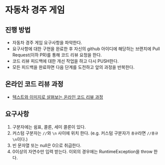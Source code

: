 # 자동차 경주 게임

## 진행 방법

* 자동차 경주 게임 요구사항을 파악한다.
* 요구사항에 대한 구현을 완료한 후 자신의 github 아이디에 해당하는 브랜치에 Pull Request(이하 PR)를 통해 코드 리뷰 요청을 한다.
* 코드 리뷰 피드백에 대한 개선 작업을 하고 다시 PUSH한다.
* 모든 피드백을 완료하면 다음 단계를 도전하고 앞의 과정을 반복한다.

## 온라인 코드 리뷰 과정

* [텍스트와 이미지로 살펴보는 온라인 코드 리뷰 과정](https://github.com/next-step/nextstep-docs/tree/master/codereview)

## 요구사항

1. 구분자에는 쉼표, 콜론, 세미 콜론이 있다.
2. 커스텀 구분자는 `//`와 `\n` 사이에 위치 한다. (e.g. 커스텀 구분자가 `충규`라면 `//충규\n`이다.)
3. 빈 문자열 또는 null은 0으로 취급한다.
4. 0이상의 자연수만 입력 받는다. 이외의 경우에는 RuntimeException을 throw 한다.
